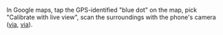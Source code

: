 In Google maps, tap the GPS-identified "blue dot" on the map, pick "Calibrate with live view", scan the surroundings with the phone's camera
([via](https://smartphones.gadgethacks.com/how-to/scan-your-surroundings-with-google-maps-live-view-calibrate-your-location-0323460/),
[via](https://news.ycombinator.com/item?id=39507486)).
